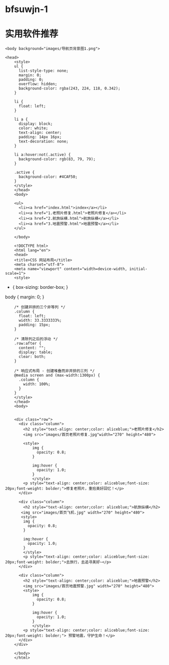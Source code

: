 # bfsuwjn-1
<!DOCTYPE html>
<html lang="en">
    <link rel="stylesheet" href="index 图片格式.css">
<head>
<title>CSS Website Layout</title>
<meta charset="utf-8">
<meta name="viewport" content="width=device-width, initial-scale=1">
<style>
body {
  margin: 0;
}

/* 设置页眉的样式 */
.header {
  background-color: #f7dd8a80;
  padding: 20px;
  text-align: center;
  color: rgb(250, 250, 250);
  font-size: 25px;
  
}
</style>
</head>
<body>

<div class="header">
  <h1>实用软件推荐</h1>
</div>

</body>
</html>

<html>
   
    <body background="images/导航页背景图1.png">

    <head>
        <style>
        ul {
          list-style-type: none;
          margin: 0;
          padding: 0;
          overflow: hidden;
          background-color: rgba(243, 224, 118, 0.342);
        }
        
        li {
          float: left;
        }
        
        li a {
          display: block;
          color: white;
          text-align: center;
          padding: 14px 16px;
          text-decoration: none;
        }
        
        li a:hover:not(.active) {
          background-color: rgb(83, 79, 79);
        }
        
        .active {
          background-color: #4CAF50;
        }
        </style>
        </head>
        <body>
        
        <ul>
          <li><a href="index.html">index</a></li>
          <li><a href="1.老照片修复.html">老照片修复</a></li>
          <li><a href="2.航旅纵横.html">航旅纵横</a></li>
          <li><a href="3.地震预警.html">地震预警</a></li>
        </ul>
        
        </body>

        <!DOCTYPE html>
        <html lang="en">
        <head>
        <title>CSS 网站布局</title>
        <meta charset="utf-8">
        <meta name="viewport" content="width=device-width, initial-scale=1">
        <style>
* {
  box-sizing: border-box;
}

body {
  margin: 0;
}

        /* 创建并排的三个非等列 */
        .column {
          float: left;
          width: 33.3333333%;
          padding: 15px;
        }
        
        /* 清除列之后的浮动 */
        .row:after {
          content: "";
          display: table;
          clear: both;
        }
        
        /* 响应式布局 - 创建堆叠而非并排的三列 */
        @media screen and (max-width:1300px) {
          .column {
            width: 100%;
          }
        }
        </style>
        </head>
        <body>
        
        
        <div class="row">
          <div class="column">
            <h2 style="text-align: center;color: aliceblue;">老照片修复</h2>
            <img src="images/首页老照片修复.jpg"width="270" height="480">

            <style>
                img {
                  opacity: 0.8;
                }
                
                img:hover {
                  opacity: 1.0;
                }
                </style>
            <p style="text-align: center;color: aliceblue;font-size: 20px;font-weight: bolder;">修复老照片，重拾美好回忆！</p>
          </div>
          
          <div class="column">
            <h2 style="text-align: center;color: aliceblue;">航旅纵横</h2>
           <img src="images/首页飞机.jpg" width="270" height="480">
           <style>
            img {
              opacity: 0.8;
            }
            
            img:hover {
              opacity: 1.0;
            }
            </style>
            <p style="text-align: center;color: aliceblue;font-size: 20px;font-weight: bolder;">去旅行，去追寻美好~</p>
          </div>
          
          <div class="column">
            <h2 style="text-align: center;color: aliceblue;">地震预警</h2>
            <img src="images/首页地震预警.jpg" width="270" height="480">
            <style>
                img {
                  opacity: 0.8;
                }
                
                img:hover {
                  opacity: 1.0;
                }
                </style>
            <p style="text-align: center;color: aliceblue;font-size: 20px;font-weight: bolder;"> 预警地震，守护生命！</p>
          </div>
        </div>
        
        </body>
        </html>
        
    
</html>
